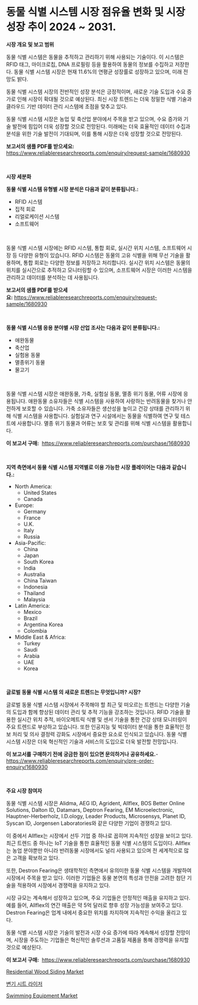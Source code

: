 <p><h1>동물 식별 시스템 시장 점유율 변화 및 시장 성장 추이 2024 ~ 2031.</h1></p><p><strong>시장 개요 및 보고 범위</strong></p>
<p><p>동물 식별 시스템은 동물을 추적하고 관리하기 위해 사용되는 기술이다. 이 시스템은 RFID 태그, 마이크로칩, DNA 프로필링 등을 활용하여 동물의 정보를 수집하고 저장한다. 동물 식별 시스템 시장은 현재 11.6%의 연평균 성장률로 성장하고 있으며, 미래 전망도 밝다. </p><p>동물 식별 시스템 시장의 전반적인 성장 분석은 긍정적이며, 새로운 기술 도입과 수요 증가로 인해 시장이 확대될 것으로 예상된다. 최신 시장 트렌드는 더욱 정밀한 식별 기술과 클라우드 기반 데이터 관리 시스템에 초점을 맞추고 있다. </p><p>동물 식별 시스템 시장은 농업 및 축산업 분야에서 주목을 받고 있으며, 수요 증가와 기술 발전에 힘입어 더욱 성장할 것으로 전망된다. 미래에는 더욱 효율적인 데이터 수집과 분석을 위한 기술 발전이 기대되며, 이를 통해 시장은 더욱 성장할 것으로 전망된다.</p></p>
<p><strong>보고서의 샘플 PDF를 받으세요:</strong> <a href="https://www.reliableresearchreports.com/enquiry/request-sample/1680930">https://www.reliableresearchreports.com/enquiry/request-sample/1680930</a></p>
<p>&nbsp;</p>
<p><strong>시장 세분화</strong></p>
<p><strong>동물 식별 시스템 유형별 시장 분석은 다음과 같이 분류됩니다.:</strong></p>
<p><ul><li>RFID 시스템</li><li>집적 회로</li><li>리얼로케이션 시스템</li><li>소프트웨어</li></ul></p>
<p>&nbsp;</p>
<p><p>동물 식별 시스템 시장에는 RFID 시스템, 통합 회로, 실시간 위치 시스템, 소프트웨어 시장 등 다양한 유형이 있습니다. RFID 시스템은 동물의 고유 식별을 위해 무선 기술을 활용하며, 통합 회로는 다양한 정보를 저장하고 처리합니다. 실시간 위치 시스템은 동물의 위치를 실시간으로 추적하고 모니터링할 수 있으며, 소프트웨어 시장은 이러한 시스템을 관리하고 데이터를 분석하는 데 사용됩니다.</p></p>
<p><strong>보고서의 샘플 PDF를 받으세요:</strong>&nbsp;<a href="https://www.reliableresearchreports.com/enquiry/request-sample/1680930">https://www.reliableresearchreports.com/enquiry/request-sample/1680930</a></p>
<p>&nbsp;</p>
<p><strong> 동물 식별 시스템 응용 분야별 시장 산업 조사는 다음과 같이 분류됩니다.:</strong></p>
<p><ul><li>애완동물</li><li>축산업</li><li>실험용 동물</li><li>멸종위기 동물</li><li>물고기</li></ul></p>
<p>&nbsp;</p>
<p><p>동물 식별 시스템 시장은 애완동물, 가축, 실험실 동물, 멸종 위기 동물, 어류 시장에 응용됩니다. 애완동물 소유자들은 식별 시스템을 사용하여 사랑하는 반려동물을 찾거나 안전하게 보호할 수 있습니다. 가축 소유자들은 생산성을 높이고 건강 상태를 관리하기 위해 식별 시스템을 사용합니다. 실험실과 연구 시설에서는 동물을 식별하여 연구 및 테스트에 사용합니다. 멸종 위기 동물과 어류는 보호 및 관리를 위해 식별 시스템을 활용합니다.</p></p>
<p><strong>이 보고서 구매:</strong>&nbsp; <a href="https://www.reliableresearchreports.com/purchase/1680930">https://www.reliableresearchreports.com/purchase/1680930</a></p>
<p>&nbsp;</p>
<p><strong>지역 측면에서 동물 식별 시스템 지역별로 이용 가능한 시장 플레이어는 다음과 같습니다.:</strong></p>
<p><ul>
    <li>
        North America:
        <ul>
            <li>United States</li>
            <li>Canada</li>
        </ul>
    </li>
    <li>
        Europe:
        <ul>
            <li>Germany</li>
            <li>France</li>
            <li>U.K.</li>
            <li>Italy</li>
            <li>Russia</li>
        </ul>
    </li>
    <li>
        Asia-Pacific:
        <ul>
            <li>China</li>
            <li>Japan</li>
            <li>South Korea</li>
            <li>India</li>
            <li>Australia</li>
            <li>China Taiwan</li>
            <li>Indonesia</li>
            <li>Thailand</li>
            <li>Malaysia</li>
        </ul>
    </li>
    <li>
        Latin America:
        <ul>
            <li>Mexico</li>
            <li>Brazil</li>
            <li>Argentina Korea</li>
            <li>Colombia</li>
        </ul>
    </li>
    <li>
        Middle East & Africa:
        <ul>
            <li>Turkey</li>
            <li>Saudi</li>
            <li>Arabia</li>
            <li>UAE</li>
            <li>Korea</li>
        </ul>
    </li>
    </ul></p>
<p>&nbsp;</p>
<p><strong>글로벌 동물 식별 시스템 의 새로운 트렌드는 무엇입니까? 시장?</strong></p>
<p><p>글로벌 동물 식별 시스템 시장에서 주목해야 할 최근 및 떠오르는 트렌드는 다양한 기술의 도입과 함께 향상된 데이터 관리 및 추적 기능을 강조하는 것입니다. RFID 기술을 활용한 실시간 위치 추적, 바이오메트릭 식별 및 센서 기술을 통한 건강 상태 모니터링이 주요 트렌드로 부상하고 있습니다. 또한 인공지능 및 빅데이터 분석을 통한 효율적인 정보 처리 및 의사 결정력 강화도 시장에서 중요한 요소로 인식되고 있습니다. 동물 식별 시스템 시장은 더욱 혁신적인 기술과 서비스의 도입으로 더욱 발전할 전망입니다.</p></p>
<p><strong>이 보고서를 구매하기 전에 궁금한 점이 있으면 문의하거나 공유하세요.</strong>- <a href="https://www.reliableresearchreports.com/enquiry/pre-order-enquiry/1680930">https://www.reliableresearchreports.com/enquiry/pre-order-enquiry/1680930</a></p>
<p>&nbsp;</p>
<p><strong>주요 시장 참여자</strong></p>
<p><p>동물 식별 시스템 시장은 Alidma, AEG ID, Agrident, Allflex, BOS Better Online Solutions, Dalton ID, Datamars, Deptron Fearing, EM Microelectronic, Hauptner-Herberholz, I.D.ology, Leader Products, Microsensys, Planet ID, Syscan ID, Jorgensen Laboratories와 같은 다양한 기업이 경쟁하고 있다. </p><p>이 중에서 Allflex는 시장에서 선두 기업 중 하나로 꼽히며 지속적인 성장을 보이고 있다. 최근 트렌드 중 하나는 IoT 기술을 통한 효율적인 동물 식별 시스템의 도입이다. Allflex는 농업 분야뿐만 아니라 반려동물 시장에서도 널리 사용되고 있으며 전 세계적으로 많은 고객을 확보하고 있다. </p><p>또한, Destron Fearing은 생태학적인 측면에서 유의미한 동물 식별 시스템을 개발하여 시장에서 주목을 받고 있다. 이러한 기업들은 동물 본연의 특성과 안전을 고려한 첨단 기술을 적용하여 시장에서 경쟁력을 유지하고 있다.</p><p>시장 규모는 계속해서 성장하고 있으며, 주요 기업들은 안정적인 매출을 유지하고 있다. 예를 들어, Allflex의 연간 매출은 약 5억 달러로 향후 성장 가능성을 보여주고 있다. Destron Fearing은 업계 내에서 중요한 위치를 차지하며 지속적인 수익을 올리고 있다.</p><p>동물 식별 시스템 시장은 기술의 발전과 시장 수요 증가에 따라 계속해서 성장할 전망이며, 시장을 주도하는 기업들은 혁신적인 솔루션과 고품질 제품을 통해 경쟁력을 유지할 것으로 예상된다.</p></p>
<p><strong>이 보고서 구매:</strong>&nbsp;&nbsp;<a href="https://www.reliableresearchreports.com/purchase/1680930">https://www.reliableresearchreports.com/purchase/1680930</a></p>
<p><p><a href="https://github.com/angelajermaine/Market-Research-Report-List-2/blob/main/residential-wood-siding-market.md">Residential Wood Siding Market</a></p><p><a href="https://github.com/vsr06p4p49/Market-Research-Report-List-1/blob/main/22423384724.md">변기 시트 라이저</a></p><p><a href="https://github.com/beatblasta/Market-Research-Report-List-2/blob/main/swimming-equipment-market.md">Swimming Equipment Market</a></p></p>
